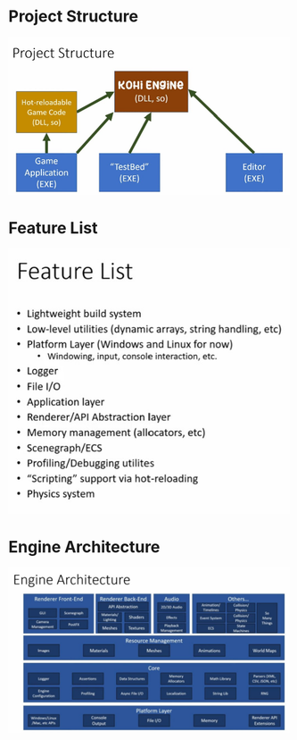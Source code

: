 # Project Structure
![img](../image/000/Project-Structure.jpg)

# Feature List
![img](../image/000/Feature-List.jpg)

# Engine Architecture
![img](../image/000/Engine-Architecture.jpg)